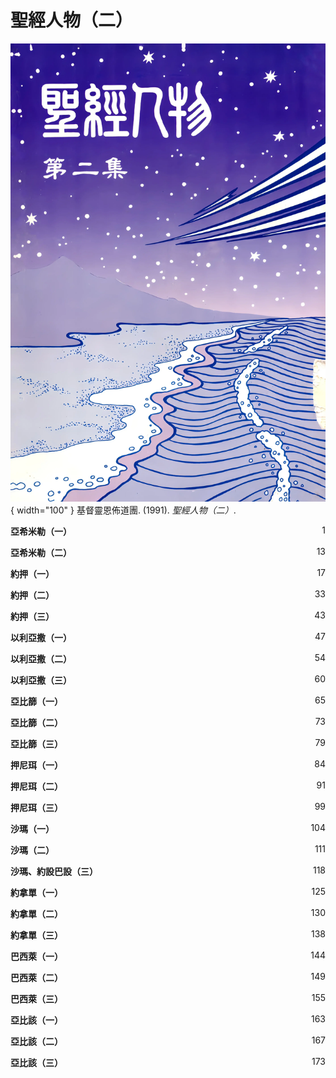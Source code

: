 # 聖經人物（二）
![](../images/cover/聖經人物（二）.webp){ width="100" }
基督靈恩佈道團. (1991). *聖經人物（二）*.

**亞希米勒（一）** <span style="float: right;">1</span>

**亞希米勒（二）** <span style="float: right;">13</span>

**約押（一）** <span style="float: right;">17</span>

**約押（二）** <span style="float: right;">33</span>

**約押（三）** <span style="float: right;">43</span>

**以利亞撒（一）** <span style="float: right;">47</span>

**以利亞撒（二）** <span style="float: right;">54</span>

**以利亞撒（三）** <span style="float: right;">60</span>

**亞比篩（一）** <span style="float: right;">65</span>

**亞比篩（二）** <span style="float: right;">73</span>

**亞比篩（三）** <span style="float: right;">79</span>

**押尼珥（一）** <span style="float: right;">84</span>

**押尼珥（二）** <span style="float: right;">91</span>

**押尼珥（三）** <span style="float: right;">99</span>

**沙瑪（一）** <span style="float: right;">104</span>

**沙瑪（二）** <span style="float: right;">111</span>

**沙瑪、約設巴設（三）** <span style="float: right;">118</span>

**約拿單（一）** <span style="float: right;">125</span>

**約拿單（二）** <span style="float: right;">130</span>

**約拿單（三）** <span style="float: right;">138</span>

**巴西萊（一）** <span style="float: right;">144</span>

**巴西萊（二）** <span style="float: right;">149</span>

**巴西萊（三）** <span style="float: right;">155</span>

**亞比該（一）** <span style="float: right;">163</span>

**亞比該（二）** <span style="float: right;">167</span>

**亞比該（三）** <span style="float: right;">173</span>
